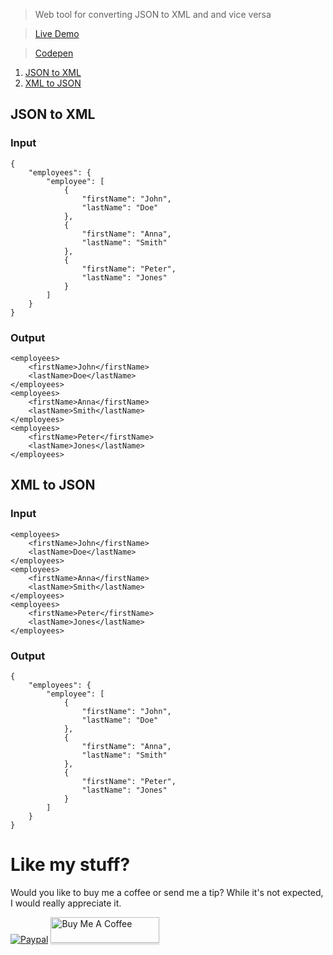 > Web tool for converting JSON to XML and and vice versa 

> [Live Demo](https://nqloc.github.io/tools/converter/)

> [Codepen](https://codepen.io/nqloc/pen/povzrRV)


1. [JSON to XML](#json2xml)
2. [XML to JSON](#xml2json)

## JSON to XML
### Input
```
{
    "employees": {
        "employee": [
            {
                "firstName": "John",
                "lastName": "Doe"
            },
            {
                "firstName": "Anna",
                "lastName": "Smith"
            },
            {
                "firstName": "Peter",
                "lastName": "Jones"
            }
        ]
    }
}
```
### Output
```
<employees>
    <firstName>John</firstName>
    <lastName>Doe</lastName>
</employees>
<employees>
    <firstName>Anna</firstName>
    <lastName>Smith</lastName>
</employees>
<employees>
    <firstName>Peter</firstName>
    <lastName>Jones</lastName>
</employees>
```

## XML to JSON
### Input
```
<employees>
    <firstName>John</firstName>
    <lastName>Doe</lastName>
</employees>
<employees>
    <firstName>Anna</firstName>
    <lastName>Smith</lastName>
</employees>
<employees>
    <firstName>Peter</firstName>
    <lastName>Jones</lastName>
</employees>
```
### Output
```
{
    "employees": {
        "employee": [
            {
                "firstName": "John",
                "lastName": "Doe"
            },
            {
                "firstName": "Anna",
                "lastName": "Smith"
            },
            {
                "firstName": "Peter",
                "lastName": "Jones"
            }
        ]
    }
}
```

# Like my stuff?

Would you like to buy me a coffee or send me a tip?
While it's not expected, I would really appreciate it.

[![Paypal](https://www.paypalobjects.com/webstatic/mktg/Logo/pp-logo-100px.png)](https://paypal.me) <a href="https://www.buymeacoffee.com/QGs0BZ3" target="_blank"><img src="https://www.buymeacoffee.com/assets/img/custom_images/white_img.png" alt="Buy Me A Coffee" style="height: 41px !important;width: 174px !important;box-shadow: 0px 3px 2px 0px rgba(190, 190, 190, 0.5) !important;-webkit-box-shadow: 0px 3px 2px 0px rgba(190, 190, 190, 0.5) !important;" ></a>
